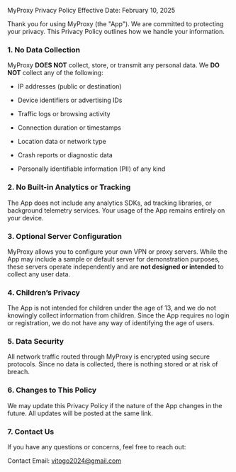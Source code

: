 MyProxy Privacy Policy
Effective Date: February 10, 2025

Thank you for using MyProxy (the "App"). We are committed to protecting your privacy. This Privacy Policy outlines how we handle your information.

### 1. No Data Collection
   MyProxy **DOES NOT**  collect, store, or transmit any personal data. We **DO NOT** collect any of the following:
- IP addresses (public or destination)

- Device identifiers or advertising IDs

- Traffic logs or browsing activity

- Connection duration or timestamps

- Location data or network type

- Crash reports or diagnostic data

- Personally identifiable information (PII) of any kind

### 2. No Built-in Analytics or Tracking
   The App does not include any analytics SDKs, ad tracking libraries, or background telemetry services. Your usage of the App remains entirely on your device.

### 3. Optional Server Configuration
   MyProxy allows you to configure your own VPN or proxy servers. While the App may include a sample or default server for demonstration purposes, these servers operate independently and are **not designed or intended** to collect any user data.

### 4. Children’s Privacy
   The App is not intended for children under the age of 13, and we do not knowingly collect information from children. Since the App requires no login or registration, we do not have any way of identifying the age of users.

### 5. Data Security
   All network traffic routed through MyProxy is encrypted using secure protocols. Since no data is collected, there is nothing stored or at risk of breach.

### 6. Changes to This Policy
   We may update this Privacy Policy if the nature of the App changes in the future. All updates will be posted at the same link.

### 7. Contact Us
   If you have any questions or concerns, feel free to reach out:

Contact Email: vitogo2024@gmail.com